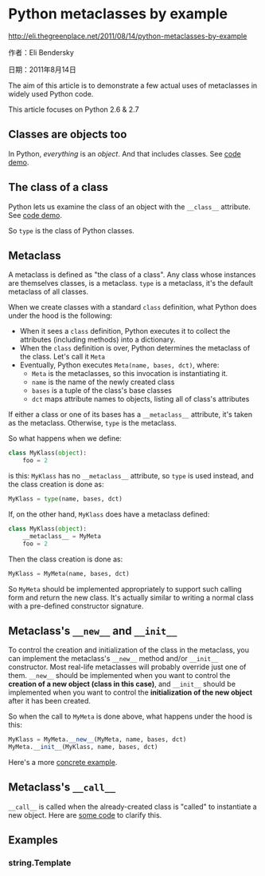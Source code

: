 # Python metaclasses by example

http://eli.thegreenplace.net/2011/08/14/python-metaclasses-by-example

作者：Eli Bendersky

日期：2011年8月14日

The aim of this article is to demonstrate a few actual uses of metaclasses in widely used Python code.

This article focuses on Python 2.6 & 2.7

## Classes are objects too

In Python, *everything* is an *object*. And that includes classes. See [code demo](scripts/create_dynamic_class.py).

## The class of a class

Python lets us examine the class of an object with the `__class__` attribute. See [code demo](scripts/metaclass_class.py).

So `type` is the class of Python classes.

## Metaclass

A metaclass is defined as "the class of a class". Any class whose instances are themselves classes, is a metaclass. `type` is a metaclass, it's the default metaclass of all classes.

When we create classes with a standard `class` definition, what Python does under the hood is the following:

* When it sees a `class` definition, Python executes it to collect the attributes (including methods) into a dictionary.
* When the `class` definition is over, Python determines the metaclass of the class. Let's call it `Meta`
* Eventually, Python executes `Meta(name, bases, dct)`, where:
    * `Meta` is the metaclasses, so this invocation is instantiating it.
    * `name` is the name of the newly created class
    * `bases` is a tuple of the class's base classes
    * `dct` maps attribute names to objects, listing all of class's attributes

If either a class or one of its bases has a `__metaclass__` attribute, it's taken as the metaclass. Otherwise, `type` is the metaclass.

So what happens when we define:

```python
class MyKlass(object):
    foo = 2
```

is this: `MyKlass` has no `__metaclass__` attribute, so `type` is used instead, and the class creation is done as:

```python
MyKlass = type(name, bases, dct)
```

If, on the other hand, `MyKlass` does have a metaclass defined:

```python
class MyKlass(object):
    __metaclass__ = MyMeta
    foo = 2
```

Then the class creation is done as:

```python
MyKlass = MyMeta(name, bases, dct)
```

So `MyMeta` should be implemented appropriately to support such calling form and return the new class. It's actually similar to writing a normal class with a pre-defined constructor signature.

## Metaclass's `__new__` and `__init__`

To control the creation and initialization of the class in the metaclass, you can implement the metaclass's `__new__` method and/or `__init__` constructor. Most real-life metaclasses will probably override just one of them. `__new__` should be implemented when you want to control the **creation of a new object (class in this case)**, and `__init__` should be implemented when you want to control the **initialization of the new object** after it has been created.

So when the call to `MyMeta` is done above, what happens under the hood is this:

```python
MyKlass = MyMeta.__new__(MyMeta, name, bases, dct)
MyMeta.__init__(MyKlass, name, bases, dct)
```

Here's a more [concrete example](scripts/metaclass_concrete_example.py).

## Metaclass's `__call__`

`__call__` is called when the already-created class is "called" to instantiate a new object. Here are [some code](scripts/metaclass_call.py) to clarify this.

## Examples

### string.Template

